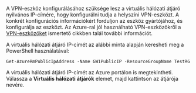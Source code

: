 
A VPN-eszköz konfigurálásához szüksége lesz a virtuális hálózati átjáró nyilvános IP-címére, hogy konfigurálni tudja a helyszíni VPN-eszközt. A konkrét konfigurációs információkért forduljon az eszköz gyártójához, és konfigurálja az eszközt. Az Azure-ral jól használható VPN-eszközökről a [VPN-eszközöket](../articles/vpn-gateway/vpn-gateway-about-vpn-devices.md) ismertető cikkben talál további információt.

A virtuális hálózati átjáró IP-címét az alábbi minta alapján keresheti meg a PowerShell használatával:

    Get-AzureRmPublicIpAddress -Name GW1PublicIP -ResourceGroupName TestRG

A virtuális hálózati átjáró IP-címét az Azure portálon is megtekintheti. Válassza a **Virtuális hálózati átjárók** elemet, majd kattintson az átjárója nevére.


<!--HONumber=Jun16_HO2-->


